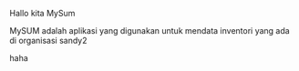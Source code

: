 Hallo kita MySum

MySUM adalah aplikasi yang digunakan untuk mendata inventori yang ada di organisasi
sandy2

haha
